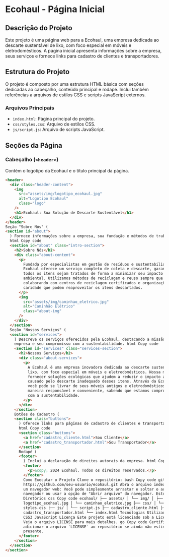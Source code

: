 
# Ecohaul - Página Inicial

## Descrição do Projeto

Este projeto é uma página web para a Ecohaul, uma empresa dedicada ao descarte sustentável de lixo, com foco especial em móveis e eletrodomésticos. A página inicial apresenta informações sobre a empresa, seus serviços e fornece links para cadastro de clientes e transportadores.

## Estrutura do Projeto

O projeto é composto por uma estrutura HTML básica com seções dedicadas ao cabeçalho, conteúdo principal e rodapé. Inclui também referências a arquivos de estilos CSS e scripts JavaScript externos.

### Arquivos Principais

- `index.html`: Página principal do projeto.
- `css/styles.css`: Arquivo de estilos CSS.
- `js/script.js`: Arquivo de scripts JavaScript.

## Seções da Página

### Cabeçalho (`<header>`)

Contém o logotipo da Ecohaul e o título principal da página.

```html
<header>
  <div class="header-content">
    <img
      src="assets/img/logotipo_ecohaul.jpg"
      alt="Logotipo Ecohaul"
      class="logo"
    />
    <h1>Ecohaul: Sua Solução de Descarte Sustentável</h1>
  </div>
</header>
Seção "Sobre Nós" (
<section id="about">
  ) Fornece informações sobre a empresa, sua fundação e métodos de trabalho.
  html Copy code
  <section id="about" class="intro-section">
    <h2>Sobre Nós</h2>
    <div class="about-content">
      <p>
        Fundada por especialistas em gestão de resíduos e sustentabilidade, a
        Ecohaul oferece um serviço completo de coleta e descarte, garantindo que
        todos os itens sejam tratados de forma a minimizar seu impacto
        ambiental. Utilizamos métodos de reciclagem e reuso sempre que possível,
        colaborando com centros de reciclagem certificados e organizações de
        caridade que podem reaproveitar os itens descartados.
      </p>
      <img
        src="assets/img/caminhao_eletrico.jpg"
        alt="Caminhão Elétrico"
        class="about-img"
      />
    </div>
  </section>
  Seção "Nossos Serviços" (
  <section id="services">
    ) Descreve os serviços oferecidos pela Ecohaul, destacando a missão da
    empresa e seu compromisso com a sustentabilidade. html Copy code
    <section id="services" class="services-section">
      <h2>Nossos Serviços</h2>
      <div class="about-services">
        <p>
          A Ecohaul é uma empresa inovadora dedicada ao descarte sustentável de
          lixo, com foco especial em móveis e eletrodomésticos. Nossa missão é
          fornecer soluções ecológicas que ajudem a reduzir o impacto ambiental
          causado pelo descarte inadequado desses itens. Através da Ecohaul,
          você pode se livrar de seus móveis antigos e eletrodomésticos de
          maneira responsável e conveniente, sabendo que estamos comprometidos
          com a sustentabilidade.
        </p>
      </div>
    </section>
    Botões de Cadastro (
    <section class="buttons">
      ) Oferece links para páginas de cadastro de clientes e transportadores.
      html Copy code
      <section class="buttons">
        <a href="cadastro_cliente.html">Sou Cliente</a>
        <a href="cadastro_transportador.html">Sou Transportador</a>
      </section>
      Rodapé (
      <footer>
        ) Inclui a declaração de direitos autorais da empresa. html Copy code
        <footer>
          <p>&copy; 2024 Ecohaul. Todos os direitos reservados.</p>
        </footer>
        Como Executar o Projeto Clone o repositório: bash Copy code git clone
        https://github.com/seu-usuario/ecohaul.git Abra o arquivo index.html em
        um navegador web: Você pode simplesmente arrastar e soltar o arquivo no
        navegador ou usar a opção de "Abrir arquivo" do navegador. Estrutura de
        Diretórios css Copy code ecohaul/ ├── assets/ │ └── img/ │ ├──
        logotipo_ecohaul.jpg │ └── caminhao_eletrico.jpg ├── css/ │ └──
        styles.css ├── js/ │ └── script.js ├── cadastro_cliente.html ├──
        cadastro_transportador.html └── index.html Tecnologias Utilizadas HTML5
        CSS3 JavaScript Licença Este projeto está licenciado sob a Licença MIT.
        Veja o arquivo LICENSE para mais detalhes. go Copy code Certifique-se de
        adicionar o arquivo `LICENSE` ao repositório se ainda não estiver
        presente.
      </footer>
    </section>
  </section>
</section>
```
